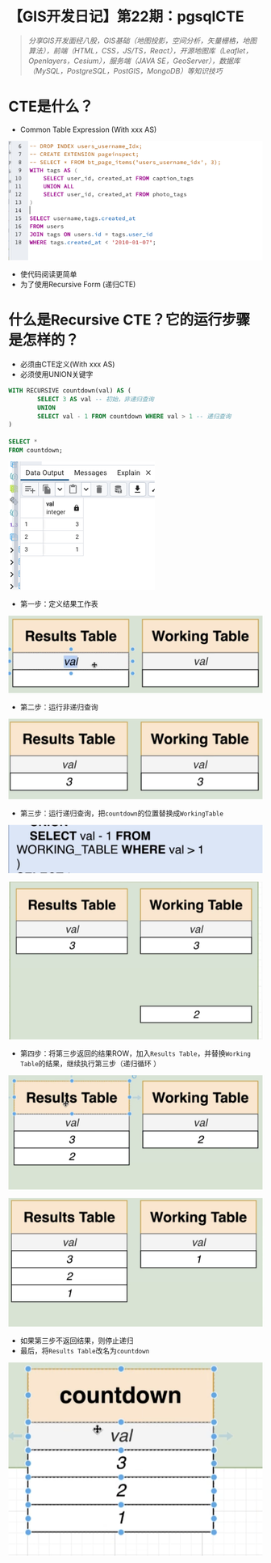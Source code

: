 # 【GIS开发日记】第22期：pgsqlCTE

> *分享GIS开发面经八股，GIS基础（地图投影，空间分析，矢量栅格，地图算法），前端（HTML，CSS，JS/TS，React），开源地图库（Leaflet，Openlayers，Cesium），服务端（JAVA SE，GeoServer），数据库（MySQL，PostgreSQL，PostGIS，MongoDB）等知识技巧*
> 

# CTE是什么？

- Common Table Expression (With xxx AS)

![Untitled](%E3%80%90GIS%E5%BC%80%E5%8F%91%E6%97%A5%E8%AE%B0%E3%80%91%E7%AC%AC22%E6%9C%9F%EF%BC%9ApgsqlCTE%20479df75a88d04e8a88d855c12f920f83/Untitled.png)

- 使代码阅读更简单
- 为了使用Recursive Form (递归CTE)

# 什么是Recursive CTE？它的运行步骤是怎样的？

- 必须由CTE定义(With xxx AS)
- 必须使用UNION关键字

```sql
WITH RECURSIVE countdown(val) AS (
		SELECT 3 AS val -- 初始，非递归查询
		UNION
		SELECT val - 1 FROM countdown WHERE val > 1 -- 递归查询
)

SELECT *
FROM countdown;
```

![Untitled](%E3%80%90GIS%E5%BC%80%E5%8F%91%E6%97%A5%E8%AE%B0%E3%80%91%E7%AC%AC22%E6%9C%9F%EF%BC%9ApgsqlCTE%20479df75a88d04e8a88d855c12f920f83/Untitled%201.png)

- 第一步：定义结果工作表

![Untitled](%E3%80%90GIS%E5%BC%80%E5%8F%91%E6%97%A5%E8%AE%B0%E3%80%91%E7%AC%AC22%E6%9C%9F%EF%BC%9ApgsqlCTE%20479df75a88d04e8a88d855c12f920f83/Untitled%202.png)

- 第二步：运行非递归查询

![Untitled](%E3%80%90GIS%E5%BC%80%E5%8F%91%E6%97%A5%E8%AE%B0%E3%80%91%E7%AC%AC22%E6%9C%9F%EF%BC%9ApgsqlCTE%20479df75a88d04e8a88d855c12f920f83/Untitled%203.png)

- 第三步：运行递归查询，把`countdown`的位置替换成`WorkingTable`

![Untitled](%E3%80%90GIS%E5%BC%80%E5%8F%91%E6%97%A5%E8%AE%B0%E3%80%91%E7%AC%AC22%E6%9C%9F%EF%BC%9ApgsqlCTE%20479df75a88d04e8a88d855c12f920f83/Untitled%204.png)

![Untitled](%E3%80%90GIS%E5%BC%80%E5%8F%91%E6%97%A5%E8%AE%B0%E3%80%91%E7%AC%AC22%E6%9C%9F%EF%BC%9ApgsqlCTE%20479df75a88d04e8a88d855c12f920f83/Untitled%205.png)

- 第四步：将第三步返回的结果ROW，加入`Results Table`，并替换`Working Table`的结果，继续执行第三步（递归循环 ）

![Untitled](%E3%80%90GIS%E5%BC%80%E5%8F%91%E6%97%A5%E8%AE%B0%E3%80%91%E7%AC%AC22%E6%9C%9F%EF%BC%9ApgsqlCTE%20479df75a88d04e8a88d855c12f920f83/Untitled%206.png)

![Untitled](%E3%80%90GIS%E5%BC%80%E5%8F%91%E6%97%A5%E8%AE%B0%E3%80%91%E7%AC%AC22%E6%9C%9F%EF%BC%9ApgsqlCTE%20479df75a88d04e8a88d855c12f920f83/Untitled%207.png)

- 如果第三步不返回结果，则停止递归
- 最后，将`Results Table`改名为`countdown`

![Untitled](%E3%80%90GIS%E5%BC%80%E5%8F%91%E6%97%A5%E8%AE%B0%E3%80%91%E7%AC%AC22%E6%9C%9F%EF%BC%9ApgsqlCTE%20479df75a88d04e8a88d855c12f920f83/Untitled%208.png)